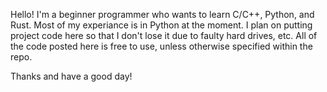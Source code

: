 Hello! I'm a beginner programmer who wants to learn C/C++, Python, and Rust. Most of my experiance is in Python at the moment.
I plan on putting project code here so that I don't lose it due to faulty hard drives, etc.
All of the code posted here is free to use, unless otherwise specified within the repo.

Thanks and have a good day!
